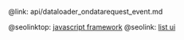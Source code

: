 @link: api/dataloader_ondatarequest_event.md

@seolinktop: [javascript framework](https://webix.com)
@seolink: [list ui](https://webix.com/widget/list/)